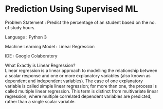 # Prediction Using Supervised ML

Problem Statement : Predict the percentage of an student based on the no. of study hours.

Language : Python 3

Machine Learning Model : Linear Regression

IDE : Google Colaboratory

What Exactly is Linear Regression?
<br>
Linear regression is a linear approach to modelling the relationship between a scalar response and one or more explanatory variables (also known as dependent and independent variables). The case of one explanatory variable is called simple linear regression; for more than one, the process is called multiple linear regression. This term is distinct from multivariate linear regression, where multiple correlated dependent variables are predicted, rather than a single scalar variable.
